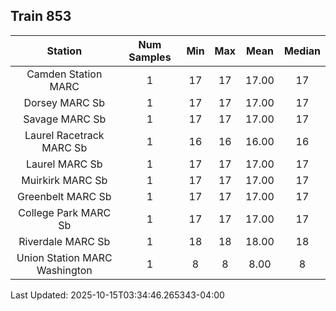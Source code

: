 ## Train 853

| Station | Num Samples | Min | Max | Mean | Median |
| :-----: | :---------: | :-: | :-: | :--: | :----: |
| Camden Station MARC | 1 | 17 | 17 | 17.00 | 17 |
| Dorsey MARC Sb | 1 | 17 | 17 | 17.00 | 17 |
| Savage MARC Sb | 1 | 17 | 17 | 17.00 | 17 |
| Laurel Racetrack MARC Sb | 1 | 16 | 16 | 16.00 | 16 |
| Laurel MARC Sb | 1 | 17 | 17 | 17.00 | 17 |
| Muirkirk MARC Sb | 1 | 17 | 17 | 17.00 | 17 |
| Greenbelt MARC Sb | 1 | 17 | 17 | 17.00 | 17 |
| College Park MARC Sb | 1 | 17 | 17 | 17.00 | 17 |
| Riverdale MARC Sb | 1 | 18 | 18 | 18.00 | 18 |
| Union Station MARC Washington | 1 | 8 | 8 | 8.00 | 8 |


Last Updated: 2025-10-15T03:34:46.265343-04:00